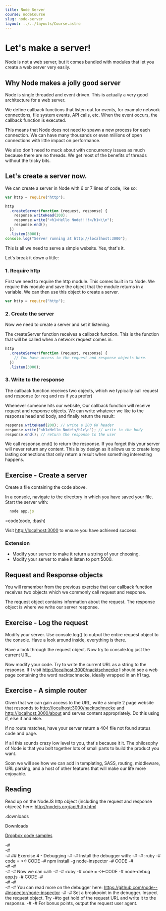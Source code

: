 ```yaml
---
title: Node Server
course: nodeCourse
slug: node-server
layout: ../../layouts/Course.astro
---
```


# Let's make a server!

Node is not a web server, but it comes bundled with modules that let you create a web server very easily.

## Why Node makes a jolly good server

Node is single threaded and event driven. This is actually a very good architecture for a web server.

We define callback functions that listen out for events, for example network connections, file system events, API calls, etc. When the event occurs, the callback function is executed.

This means that Node does not need to spawn a new process for each connection. We can have many thousands or even millions of open connections with little impact on performance.

We also don't need to muck about with concurrency issues as much because there are no threads. We get most of the benefits of threads without the tricky bits.

## Let's create a server now.

We can create a server in Node with 6 or 7 lines of code, like so:

```js
var http = require("http");

http
  .createServer(function (request, response) {
    response.writeHead(200);
    response.write("<h1>Hello Node!!!!</h1>\\n");
    response.end();
  })
  .listen(3000);
console.log("Server running at http://localhost:3000");
```

This is all we need to serve a simple website. Yes, that's it.

Let's break it down a little:

### 1. Require http

First we need to require the http module. This comes built in to Node. We require this module and save the object that the module returns in a variable. We can then use this object to create a server.

```js
var http = require("http");
```

### 2. Create the server

Now we need to create a server and set it listening.

The createServer function receives a callback function. This is the function that will be called when a network request comes in.

```js
http
  .createServer(function (request, response) {
    // You have access to the request and response objects here.
  })
  .listen(3000);
```

### 3. Write to the response

The callback function receives two objects, which we typically call request and response (or req and res if you prefer)

Whenever someone hits our website, Our callback function will receive request and response objects. We can write whatever we like to the response head and body, and finally return the result:

```js
response.writeHead(200); // write a 200 OK header
response.write("<h1>Hello Node!</h1>\n"); // write to the body
response.end(); // return the response to the user
```

We call response.end() to return the response. If you forget this your server will never return any content. This is by design as it allows us to create long lasting connections that only return a result when something interesting happens.

## Exercise - Create a server

Create a file containing the code above.

In a console, navigate to the directory in which you have saved your file. Start the server with:

```js
  node app.js
```

=code(code, :bash)

Visit <http://localhost:3000> to ensure you have achieved success.

### Extension

- Modify your server to make it return a string of your choosing.
- Modify your server to make it listen to port 5000.

## Request and Response objects

You will remember from the previous exercise that our callback function receives two objects which we commonly call request and response.

The request object contains information about the request. The response object is where we write our server response.

## Exercise - Log the request

Modify your server. Use console.log() to output the entire request object to the console. Have a look around inside, everything is there.

Have a look through the request object. Now try to console.log just the current URL.

Now modify your code. Try to write the current URL as a string to the response. If I visit <http://localhost:3000/nacktschnecke> I should see a web page containing the word nacktschnecke, ideally wrapped in an h1 tag.

## Exercise - A simple router

Given that we can gain access to the URL, write a simple 2 page website that responds to <http://localhost:3000/nacktschnecke> and <http://localhost:3000/about> and serves content appropriately. Do this using if, else if and else.

If no route matches, have your server return a 404 file not found status code and page.

<aside class="box">

If all this sounds crazy low level to you, that's because it it. The philosophy of Node is that you bolt together lots of small parts to build the product you want.

Soon we will see how we can add in templating, SASS, routing, middleware, URL parsing, and a host of other features that will make our life more enjoyable.

</aside>

## Reading

Read up on the NodeJS http object (including the request and response objects) here: <http://nodejs.org/api/http.html>

.downloads

Downloads

[Dropbox code samples](https://www.dropbox.com/sh/vii1flywv9n66hp/AAC8oYpDIO_Ze-mNvXqF1PjCa?dl=1)

-#  
-#  
-# ## Exercise 4 - Debugging
-#
-# Install the debugger with:
-#
-# :ruby
-# code = <<-CODE
-# npm install -g node-inspector
-# CODE
-#  
-#
-#  
-#
-# Now we can call:
-#
-# :ruby
-# code = <<-CODE
-# node-debug app.js
-# CODE
-#  
-#
-#  
-#
-# You can read more on the debugger here: <https://github.com/node--#inspector/node-inspector>
-#
-# Set a breakpoint in the debugger. Inspect the request object. Try -#to get hold of the request URL and write it to the response.
-#
-# For bonus points, output the request user agent.
